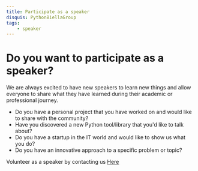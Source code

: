 ```yaml
---
title: Participate as a speaker
disquis: PythonBiellaGroup
tags:
    - speaker
---
```


# Do you want to participate as a speaker?

We are always excited to have new speakers to learn new things and allow everyone to share what they have learned during their academic or professional journey.

* Do you have a personal project that you have worked on and would like to share with the community?
* Have you discovered a new Python tool/library that you'd like to talk about?
* Do you have a startup in the IT world and would like to show us what you do?
* Do you have an innovative approach to a specific problem or topic?

Volunteer as a speaker by contacting us [Here](https://linktr.ee/PythonBiellaGroup)